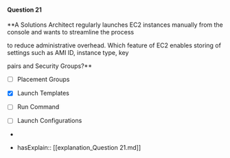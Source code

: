 #### Question  21

**A Solutions Architect regularly launches EC2 instances manually from the console and wants to streamline the process

to reduce administrative overhead. Which feature of EC2 enables storing of settings such as AMI ID, instance type, key

pairs and Security Groups?**

- [ ] Placement Groups

- [x] Launch Templates

- [ ] Run Command

- [ ] Launch Configurations

*

- hasExplain:: [[explanation_Question  21.md]]
